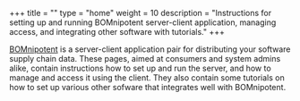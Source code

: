 +++
title = ""
type = "home"
weight = 10
description = "Instructions for setting up and running BOMnipotent server-client application, managing access, and integrating other software with tutorials."
+++

[BOMnipotent](https://www.bomnipotent.de) is a server-client application pair for distributing your software supply chain data. These pages, aimed at consumers and system admins alike, contain instructions how to set up and run the server, and how to manage and access it using the client. They also contain some tutorials on how to set up various other sofware that integrates well with BOMnipotent.
